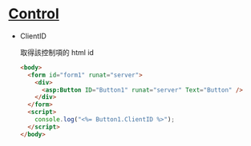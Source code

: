 # [Control](https://docs.microsoft.com/zh-tw/dotnet/api/system.web.ui.control)

- ClientID

  取得該控制項的 html id

  ```html
  <body>
    <form id="form1" runat="server">
      <div>
        <asp:Button ID="Button1" runat="server" Text="Button" />
      </div>
    </form>
    <script>
      console.log("<%= Button1.ClientID %>");
    </script>
  </body>
  ```


